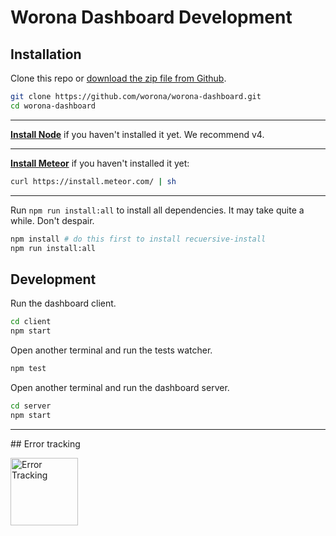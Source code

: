 # Worona Dashboard Development

## Installation

Clone this repo or [download the zip file from Github](https://github.com/worona/worona-dashboard/archive/master.zip).

```bash
git clone https://github.com/worona/worona-dashboard.git
cd worona-dashboard
```

----

[**Install Node**](https://nodejs.org/en/) if you haven't installed it yet. We recommend v4.

----

[**Install Meteor**](https://www.meteor.com/install) if you haven't installed it yet:

```bash
curl https://install.meteor.com/ | sh
```

----

Run `npm run install:all` to install all dependencies. It may take quite a while. Don't despair.

```bash
npm install # do this first to install recuersive-install
npm run install:all
```

## Development

Run the dashboard client.

```bash
cd client
npm start
```

Open another terminal and run the tests watcher.

```bash
npm test
```

Open another terminal and run the dashboard server.

```bash
cd server
npm start
```

---


## Error tracking 

<a href="http://www.rollbar.com"><img alt="Error Tracking" src="https://d26gfdfi90p7cf.cloudfront.net/rollbar-badge.144534.o.png" width="108"></a>
